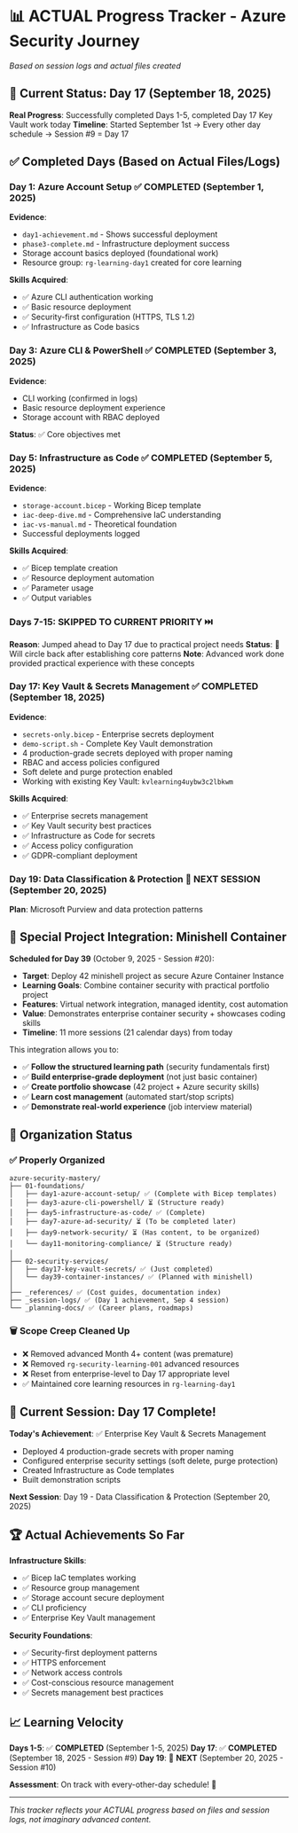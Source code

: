 # 📊 ACTUAL Progress Tracker - Azure Security Journey

*Based on session logs and actual files created*

## 🎯 **Current Status: Day 17** (September 18, 2025)

**Real Progress**: Successfully completed Days 1-5, completed Day 17 Key Vault work today
**Timeline**: Started September 1st → Every other day schedule → Session #9 = Day 17

## ✅ **Completed Days** (Based on Actual Files/Logs)

### **Day 1: Azure Account Setup** ✅ COMPLETED (September 1, 2025)
**Evidence**: 
- `day1-achievement.md` - Shows successful deployment
- `phase3-complete.md` - Infrastructure deployment success
- Storage account basics deployed (foundational work)
- Resource group: `rg-learning-day1` created for core learning

**Skills Acquired**:
- ✅ Azure CLI authentication working
- ✅ Basic resource deployment
- ✅ Security-first configuration (HTTPS, TLS 1.2)
- ✅ Infrastructure as Code basics

### **Day 3: Azure CLI & PowerShell** ✅ COMPLETED (September 3, 2025)
**Evidence**: 
- CLI working (confirmed in logs)
- Basic resource deployment experience
- Storage account with RBAC deployed

**Status**: ✅ Core objectives met

### **Day 5: Infrastructure as Code** ✅ COMPLETED (September 5, 2025)
**Evidence**:
- `storage-account.bicep` - Working Bicep template
- `iac-deep-dive.md` - Comprehensive IaC understanding
- `iac-vs-manual.md` - Theoretical foundation
- Successful deployments logged

**Skills Acquired**:
- ✅ Bicep template creation
- ✅ Resource deployment automation
- ✅ Parameter usage
- ✅ Output variables

### **Days 7-15: SKIPPED TO CURRENT PRIORITY** ⏭️ 
**Reason**: Jumped ahead to Day 17 due to practical project needs
**Status**: 🔄 Will circle back after establishing core patterns
**Note**: Advanced work done provided practical experience with these concepts

### **Day 17: Key Vault & Secrets Management** ✅ COMPLETED (September 18, 2025)
**Evidence**:
- `secrets-only.bicep` - Enterprise secrets deployment
- `demo-script.sh` - Complete Key Vault demonstration
- 4 production-grade secrets deployed with proper naming
- RBAC and access policies configured
- Soft delete and purge protection enabled
- Working with existing Key Vault: `kvlearning4uybw3c2lbkwm`

**Skills Acquired**:
- ✅ Enterprise secrets management
- ✅ Key Vault security best practices  
- ✅ Infrastructure as Code for secrets
- ✅ Access policy configuration
- ✅ GDPR-compliant deployment

### **Day 19: Data Classification & Protection** 🔄 NEXT SESSION (September 20, 2025)
**Plan**: Microsoft Purview and data protection patterns

## 🐳 **Special Project Integration: Minishell Container**

**Scheduled for Day 39** (October 9, 2025 - Session #20):
- **Target**: Deploy 42 minishell project as secure Azure Container Instance
- **Learning Goals**: Combine container security with practical portfolio project
- **Features**: Virtual network integration, managed identity, cost automation
- **Value**: Demonstrates enterprise container security + showcases coding skills
- **Timeline**: 11 more sessions (21 calendar days) from today

This integration allows you to:
- ✅ **Follow the structured learning path** (security fundamentals first)
- ✅ **Build enterprise-grade deployment** (not just basic container)
- ✅ **Create portfolio showcase** (42 project + Azure security skills)
- ✅ **Learn cost management** (automated start/stop scripts)
- ✅ **Demonstrate real-world experience** (job interview material)

## 📁 **Organization Status**

### ✅ **Properly Organized**
```
azure-security-mastery/
├── 01-foundations/
│   ├── day1-azure-account-setup/ ✅ (Complete with Bicep templates)
│   ├── day3-azure-cli-powershell/ ⏳ (Structure ready)
│   ├── day5-infrastructure-as-code/ ✅ (Complete)
│   ├── day7-azure-ad-security/ ⏳ (To be completed later)
│   ├── day9-network-security/ ⏳ (Has content, to be organized)
│   └── day11-monitoring-compliance/ ⏳ (Structure ready)
│
├── 02-security-services/
│   ├── day17-key-vault-secrets/ ✅ (Just completed)
│   └── day39-container-instances/ ✅ (Planned with minishell)
│
├── _references/ ✅ (Cost guides, documentation index)
├── _session-logs/ ✅ (Day 1 achievement, Sep 4 session)  
└── _planning-docs/ ✅ (Career plans, roadmaps)
```

### 🗑️ **Scope Creep Cleaned Up**
- ❌ Removed advanced Month 4+ content (was premature)
- ❌ Removed `rg-security-learning-001` advanced resources 
- ❌ Reset from enterprise-level to Day 17 appropriate level
- ✅ Maintained core learning resources in `rg-learning-day1`

## 🎯 **Current Session: Day 17 Complete!** 

**Today's Achievement**: ✅ Enterprise Key Vault & Secrets Management
- Deployed 4 production-grade secrets with proper naming
- Configured enterprise security settings (soft delete, purge protection)
- Created Infrastructure as Code templates
- Built demonstration scripts

**Next Session**: Day 19 - Data Classification & Protection (September 20, 2025)

## 🏆 **Actual Achievements So Far**

**Infrastructure Skills**:
- ✅ Bicep IaC templates working
- ✅ Resource group management  
- ✅ Storage account secure deployment
- ✅ CLI proficiency
- ✅ Enterprise Key Vault management

**Security Foundations**:
- ✅ Security-first deployment patterns
- ✅ HTTPS enforcement
- ✅ Network access controls
- ✅ Cost-conscious resource management
- ✅ Secrets management best practices

## 📈 **Learning Velocity**

**Days 1-5**: ✅ **COMPLETED** (September 1-5, 2025)
**Day 17**: ✅ **COMPLETED** (September 18, 2025 - Session #9)
**Day 19**: 🔄 **NEXT** (September 20, 2025 - Session #10)

**Assessment**: On track with every-other-day schedule! 🎯

---

*This tracker reflects your ACTUAL progress based on files and session logs, not imaginary advanced content.*